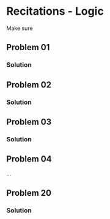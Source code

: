 # Recitations - Logic

Make sure

## Problem 01

### Solution


## Problem 02

### Solution


## Problem 03

### Solution


## Problem 04

...

## Problem 20

### Solution

